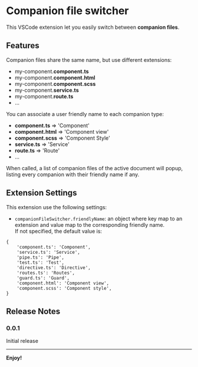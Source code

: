 # Companion file switcher

This VSCode extension let you easily switch between **companion files**.

## Features
Companion files share the same name, but use different extensions:
- my-component.**component.ts**
- my-component.**component.html**
- my-component.**component.scss**
- my-component.**service.ts**
- my-component.**route.ts**
- ...

You can associate a user friendly name to each companion type:
- **component.ts** => 'Component' 
- **component.html** => 'Component view' 
- **component.scss** => 'Component Style'
- **service.ts** => 'Service'
- **route.ts** => 'Route'
- ...

When called, a list of companion files of the active document will popup,
listing every companion with their friendly name if any. 

## Extension Settings

This extension use the following settings:

* `companionFileSwitcher.friendlyName`: an object where key map to an extension 
and value map to the corresponding friendly name.  
If not specified, the default value is:
```
{
    'component.ts': 'Component',
    'service.ts': 'Service',
    'pipe.ts': 'Pipe',
    'test.ts': 'Test',
    'directive.ts': 'Directive',
    'routes.ts': 'Routes',
    'guard.ts': 'Guard',
    'component.html': 'Component view',
    'component.scss': 'Component style',
}
``` 

## Release Notes

### 0.0.1

Initial release

-----------------------------------------------------------------------------------------------------------

**Enjoy!**